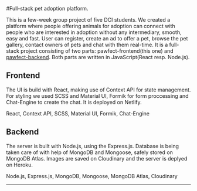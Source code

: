#Full-stack pet adoption platform. 

This is a few-week group project of five DCI students. We created a platform where people offering animals for adoption can connect with people who are interested in adoption without any intermediary, smooth, easy and fast. User can register, create an ad to offer a pet, browse the pet gallery, contact owners of pets and chat with them real-time.  It is a full-stack project consisting of two parts: pawfect-frontend(this one) and [pawfect-backend](https://github.com/dci-pawple/pawfect-backend). Both parts are written in JavaScript(React resp. Node.js). 

## Frontend

The UI is build with React, making use of Context API for state management. For styling we used SCSS and Material UI, Formik for form proccessing and Chat-Engine to create the chat. It is deployed on Netlify.

React, Context API, SCSS, Material UI, Formik, Chat-Engine


## Backend

The server is built with Node.js, using the Express.js. Database is being taken care of with help of MongoDB and Mongoose, safely stored on MongoDB Atlas. Images are saved on Cloudinary and the server is deplyed on Heroku.

Node.js, Express.js, MongoDB, Mongoose, MongoDB Atlas, Cloudinary


-----------------------------------------------------------

